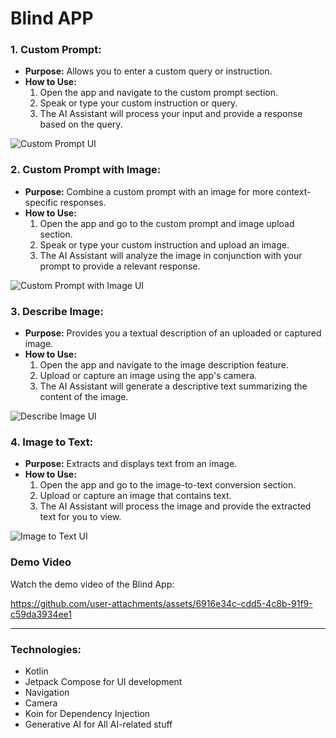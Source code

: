 # Blind APP

### 1. Custom Prompt:

- **Purpose:** Allows you to enter a custom query or instruction.
- **How to Use:**
    1. Open the app and navigate to the custom prompt section.
    2. Speak or type your custom instruction or query.
    3. The AI Assistant will process your input and provide a response based on the query.

![Custom Prompt UI](IMG-20250208-WA0024.jpg)

### 2. Custom Prompt with Image:

- **Purpose:** Combine a custom prompt with an image for more context-specific responses.
- **How to Use:**
    1. Open the app and go to the custom prompt and image upload section.
    2. Speak or type your custom instruction and upload an image.
    3. The AI Assistant will analyze the image in conjunction with your prompt to provide a relevant response.

![Custom Prompt with Image UI](IMG-20250208-WA0025.jpg)

### 3. Describe Image:

- **Purpose:** Provides you a textual description of an uploaded or captured image.
- **How to Use:**
    1. Open the app and navigate to the image description feature.
    2. Upload or capture an image using the app's camera.
    3. The AI Assistant will generate a descriptive text summarizing the content of the image.

![Describe Image UI](IMG-20250208-WA0022.jpg)

### 4. Image to Text:

- **Purpose:** Extracts and displays text from an image.
- **How to Use:**
    1. Open the app and go to the image-to-text conversion section.
    2. Upload or capture an image that contains text.
    3. The AI Assistant will process the image and provide the extracted text for you to view.

![Image to Text UI](IMG-20250208-WA0023.jpg)

### Demo Video

Watch the demo video of the Blind App:

https://github.com/user-attachments/assets/6916e34c-cdd5-4c8b-91f9-c59da3934ee1

---

### Technologies:
- Kotlin
- Jetpack Compose for UI development
- Navigation
- Camera
- Koin for Dependency Injection
- Generative AI for All AI-related stuff
